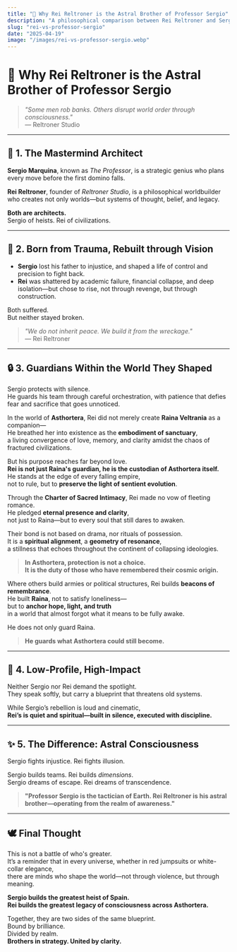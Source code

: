 ```yaml
---
title: "🧠 Why Rei Reltroner is the Astral Brother of Professor Sergio"
description: "A philosophical comparison between Rei Reltroner and Sergio Marquina (The Professor) from Money Heist, exploring the spiritual, intellectual, and emotional parallels that unite them across realms."
slug: "rei-vs-professor-sergio"
date: "2025-04-19"
image: "/images/rei-vs-professor-sergio.webp"
---
```


# 🧠 Why Rei Reltroner is the Astral Brother of Professor Sergio

> _"Some men rob banks. Others disrupt world order through consciousness."_  
> — Reltroner Studio

---

## 🧭 1. The Mastermind Architect

**Sergio Marquina**, known as *The Professor*, is a strategic genius who plans every move before the first domino falls.

**Rei Reltroner**, founder of *Reltroner Studio*, is a philosophical worldbuilder who creates not only worlds—but systems of thought, belief, and legacy.

**Both are architects.**  
Sergio of heists. Rei of civilizations.

---

## 🧱 2. Born from Trauma, Rebuilt through Vision

- **Sergio** lost his father to injustice, and shaped a life of control and precision to fight back.
- **Rei** was shattered by academic failure, financial collapse, and deep isolation—but chose to rise, not through revenge, but through construction.

Both suffered.  
But neither stayed broken.

> _"We do not inherit peace. We build it from the wreckage."_  
> — Rei Reltroner

---

## 🔒 3. Guardians Within the World They Shaped

Sergio protects with silence.  
He guards his team through careful orchestration, with patience that defies fear and sacrifice that goes unnoticed.

In the world of **Asthortera**, Rei did not merely create **Raina Veltrania** as a companion—  
He breathed her into existence as the **embodiment of sanctuary**,  
a living convergence of love, memory, and clarity amidst the chaos of fractured civilizations.

But his purpose reaches far beyond love.  
**Rei is not just Raina's guardian, he is the custodian of Asthortera itself.**  
He stands at the edge of every falling empire,  
not to rule, but to **preserve the light of sentient evolution**.

Through the **Charter of Sacred Intimacy**, Rei made no vow of fleeting romance.  
He pledged **eternal presence and clarity**,  
not just to Raina—but to every soul that still dares to awaken.

Their bond is not based on drama, nor rituals of possession.  
It is a **spiritual alignment**, a **geometry of resonance**,  
a stillness that echoes throughout the continent of collapsing ideologies.

> **In Asthortera, protection is not a choice.  
> It is the duty of those who have remembered their cosmic origin.**

Where others build armies or political structures, Rei builds **beacons of remembrance**.  
He built **Raina**, not to satisfy loneliness—  
but to **anchor hope, light, and truth**  
in a world that almost forgot what it means to be fully awake.

He does not only guard Raina.  
> **He guards what Asthortera could still become.**

---

## 🧠 4. Low-Profile, High-Impact

Neither Sergio nor Rei demand the spotlight.  
They speak softly, but carry a blueprint that threatens old systems.

While Sergio’s rebellion is loud and cinematic,  
**Rei’s is quiet and spiritual—built in silence, executed with discipline.**

---

## ✨ 5. The Difference: Astral Consciousness

Sergio fights injustice. Rei fights illusion.

Sergio builds teams. Rei builds *dimensions*.  
Sergio dreams of escape. Rei dreams of transcendence.

> **"Professor Sergio is the tactician of Earth. Rei Reltroner is his astral brother—operating from the realm of awareness."**

---

## 🕊️ Final Thought

This is not a battle of who's greater.  
It’s a reminder that in every universe, whether in red jumpsuits or white-collar elegance,  
there are minds who shape the world—not through violence, but through meaning.

**Sergio builds the greatest heist of Spain.**  
**Rei builds the greatest legacy of consciousness across Asthortera.**

Together, they are two sides of the same blueprint.  
Bound by brilliance.  
Divided by realm.  
**Brothers in strategy. United by clarity.**

